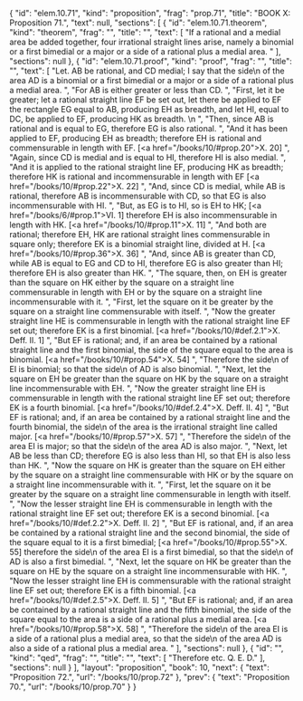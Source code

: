 {
  "id": "elem.10.71",
  "kind": "proposition",
  "frag": "prop.71",
  "title": "BOOK X: Proposition 71.",
  "text": null,
  "sections": [
    {
      "id": "elem.10.71.theorem",
      "kind": "theorem",
      "frag": "",
      "title": "",
      "text": [
        "If a rational and a medial area be added together, four irrational straight lines arise, namely a binomial or a first bimedial or a major or a side of a rational plus a medial area. "
      ],
      "sections": null
    },
    {
      "id": "elem.10.71.proof",
      "kind": "proof",
      "frag": "",
      "title": "",
      "text": [
        "Let. AB be rational, and CD medial; I say that the <quote>side</quote>\n of the area AD is a binomial or a first bimedial or a major or a side of a rational plus a medial area. ",
        "For AB is either greater or less than CD. ",
        "First, let it be greater; let a rational straight line EF be set out, let there be applied to EF the rectangle EG equal to AB, producing EH as breadth, and let HI, equal to DC, be applied to EF, producing HK as breadth. \n      ",
        "Then, since AB is rational and is equal to EG, therefore EG is also rational. ",
        "And it has been applied to EF, producing EH as breadth; therefore EH is rational and commensurable in length with EF. [<a href=\"/books/10/#prop.20\">X. 20</a>] ",
        "Again, since CD is medial and is equal to HI, therefore HI is also medial. ",
        "And it is applied to the rational straight line EF, producing HK as breadth; therefore HK is rational and incommensurable in length with EF [<a href=\"/books/10/#prop.22\">X. 22</a>] ",
        "And, since CD is medial, while AB is rational, therefore AB is incommensurable with CD, so that EG is also incommensurable with HI. ",
        "But, as EG is to HI, so is EH to HK; [<a href=\"/books/6/#prop.1\">VI. 1</a>] therefore EH is also incommensurable in length with HK. [<a href=\"/books/10/#prop.11\">X. 11</a>] ",
        "And both are rational; therefore EH, HK are rational straight lines commensurable in square only; therefore EK is a binomial straight line, divided at H. [<a href=\"/books/10/#prop.36\">X. 36</a>] ",
        "And, since AB is greater than CD, while AB is equal to EG and CD to HI, therefore EG is also greater than HI; therefore EH is also greater than HK. ",
        "The square, then, on EH is greater than the square on HK either by the square on a straight line commensurable in length with EH or by the square on a straight line incommensurable with it. ",
        "First, let the square on it be greater by the square on a straight line commensurable with itself. ",
        "Now the greater straight line HE is commensurable in length with the rational straight line EF set out; therefore EK is a first binomial. [<a href=\"/books/10/#def.2.1\">X. Deff. II. 1</a>] ",
        "But EF is rational; and, if an area be contained by a rational straight line and the first binomial, the side of the square equal to the area is binomial. [<a href=\"/books/10/#prop.54\">X. 54</a>] ",
        "Therefore the <quote>side</quote>\n of EI is binomial; so that the <quote>side</quote>\n of AD is also binomial. ",
        "Next, let the square on EH be greater than the square on HK by the square on a straight line incommensurable with EH. ",
        "Now the greater straight line EH is commensurable in length with the rational straight line EF set out; therefore EK is a fourth binomial. [<a href=\"/books/10/#def.2.4\">X. Deff. II. 4</a>] ",
        "But EF is rational; and, if an area be contained by a rational straight line and the fourth binomial, the <quote>side</quote>\n of the area is the irrational straight line called major. [<a href=\"/books/10/#prop.57\">X. 57</a>] ",
        "Therefore the <quote>side</quote>\n of the area EI is major; so that the <quote>side</quote>\n of the area AD is also major. ",
        "Next, let AB be less than CD; therefore EG is also less than HI, so that EH is also less than HK. ",
        "Now the square on HK is greater than the square on EH either by the square on a straight line commensurable with HK or by the square on a straight line incommensurable with it. ",
        "First, let the square on it be greater by the square on a straight line commensurable in length with itself. ",
        "Now the lesser straight line EH is commensurable in length with the rational straight line EF set out; therefore EK is a second binomial. [<a href=\"/books/10/#def.2.2\">X. Deff. II. 2</a>] ",
        "But EF is rational, and, if an area be contained by a rational straight line and the second binomial, the side of the square equal to it is a first bimedial; [<a href=\"/books/10/#prop.55\">X. 55</a>] therefore the <quote>side</quote>\n of the area EI is a first bimedial, so that the <quote>side</quote>\n of AD is also a first bimedial. ",
        "Next, let the square on HK be greater than the square on HE by the square on a straight line incommensurable with HK. ",
        "Now the lesser straight line EH is commensurable with the rational straight line EF set out; therefore EK is a fifth binomial. [<a href=\"/books/10/#def.2.5\">X. Deff. II. 5</a>] ",
        "But EF is rational; and, if an area be contained by a rational straight line and the fifth binomial, the side of the square equal to the area is a side of a rational plus a medial area. [<a href=\"/books/10/#prop.58\">X. 58</a>] ",
        "Therefore the <quote>side</quote>\n of the area EI is a side of a rational plus a medial area, so that the <quote>side</quote>\n of the area AD is also a side of a rational plus a medial area. "
      ],
      "sections": null
    },
    {
      "id": "",
      "kind": "qed",
      "frag": "",
      "title": "",
      "text": [
        "Therefore etc. Q. E. D."
      ],
      "sections": null
    }
  ],
  "layout": "proposition",
  "book": 10,
  "next": {
    "text": "Proposition 72.",
    "url": "/books/10/prop.72"
  },
  "prev": {
    "text": "Proposition 70.",
    "url": "/books/10/prop.70"
  }
}
